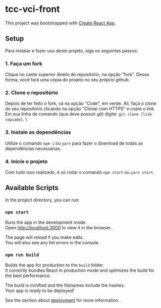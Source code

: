 # tcc-vci-front

This project was bootstrapped with [Create React App](https://github.com/facebook/create-react-app).

## Setup

Para instalar e fazer uso deste projeto, siga os seguintes passos: 
### 1. Faça um **fork**

Clique no canto superior direito do repositório, na opção "fork". Dessa forma, você fará uma cópia do projeto no seu próprio github.

### 2. Clone o repositório

Depois de ter feito o fork, vá na opção "Code", em verde. Ali, faça o clone do seu repositório clicando na opção "Clonar com HTTPS" e copie o link. \
Em sua linha de comando (que deve possuir git) digite: `git clone [link copiado]`. \

### 3. Instale as dependências

Utilize o comando `npm i` ou `yarn` para fazer o download de todas as dependências necessárias.
        
### 4. Inicie o projeto

Com tudo isso realizado, é só rodar o comando `npm start` ou `yarn start`.

## Available Scripts

In the project directory, you can run:

### `npm start`

Runs the app in the development mode.<br />
Open [http://localhost:3000](http://localhost:3000) to view it in the browser.

The page will reload if you make edits.<br />
You will also see any lint errors in the console.

### `npm run build`

Builds the app for production to the `build` folder.<br />
It correctly bundles React in production mode and optimizes the build for the best performance.

The build is minified and the filenames include the hashes.<br />
Your app is ready to be deployed!

See the section about [deployment](https://facebook.github.io/create-react-app/docs/deployment) for more information.
